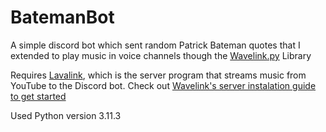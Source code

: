 # BatemanBot
A simple discord bot which sent random Patrick Bateman quotes that I extended to play music in voice channels though the [Wavelink.py](https://github.com/PythonistaGuild/Wavelink) Library


Requires [Lavalink](https://github.com/freyacodes/Lavalink), which is the server program that streams music from YouTube to the Discord bot. Check out [Wavelink's server instalation guide to get started](https://github.com/PythonistaGuild/Wavelink#lavalink-installation)

Used Python version 3.11.3
